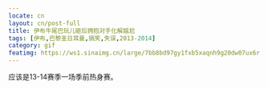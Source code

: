 ```yaml
---
locate: cn
layout: cn/post-full
title: 伊布牛尾巴玩儿砸后拥抱对手化解尴尬
tags: [伊布,巴黎圣日耳曼,搞笑,失误,2013-2014]
category: gif
featimg: https://ws1.sinaimg.cn/large/7bb8bd97gy1fxb5xaqnh9g20dw07ux6r.gif
---
```


应该是13-14赛季一场季前热身赛。